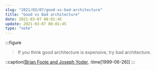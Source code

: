 ```yaml
---
slug: "2021/03/07/good-vs-bad-architecture"
title: "Good vs Bad architecture"
date: 2021-03-07 08:01:45
update: 2021-03-07 08:01:45
type: "note"
---
```


:::figure
> If you think good architecture is expensive, try bad architecture.

::caption[[Brian Foote and Joseph Yoder](http://www.laputan.org/mud/), :time[1999-06-26]]
:::
